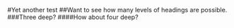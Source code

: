 #Yet another test
##Want to see how many levels of headings are possible.
###Three deep?
####How about four deep?
